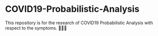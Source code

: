# COVID19-Probabilistic-Analysis
This repository is for the research of COVID19 Probabilistic Analysis with respect to the symptoms. 👨🏻‍⚕️
